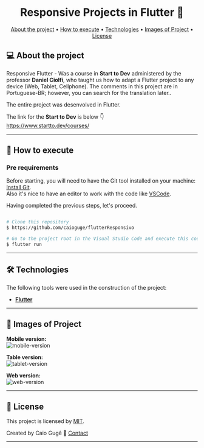 <h1 align="center"> 
	Responsive Projects in Flutter 🚀
</h1>

<p align="center">
 <a href="#-about-the-project">About the project</a> •
 <a href="#-how-to-execute">How to execute</a> • 
 <a href="#-technologies">Technologies</a> • 
 <a href="#-images-of-project">Images of Project</a> • 
 <a href="#-license">License</a>
</p>

## 💻 About the project

Responsive Flutter - Was a course in **Start to Dev** administered by the professor **Daniel Ciolfi**, who taught us how to adapt a Flutter project to any device (Web, Tablet, Cellphone). The comments in this project are in Portuguese-BR; however, you can search for the translation later..


The entire project was desenvolved in Flutter.

The link for the **Start to Dev** is below :point_down:
<br>
https://www.startto.dev/courses/

---

## 🚀 How to execute

### Pre requirements

Before starting, you will need to have the Git tool installed on your machine:
[Install Git](https://git-scm.com).
<br>
Also it's nice to have an editor to work with the code like [VSCode](https://code.visualstudio.com/).
<br>

Having completed the previous steps, let's proceed.

```bash

# Clone this repository
$ https://github.com/caioguge/flutterResponsivo

# Go to the project root in the Visual Studio Code and execute this code in the terminal:
$ flutter run

```
---

## 🛠 Technologies

The following tools were used in the construction of the project:

-   **[Flutter]([https://pub.dev/packages/json_rest_server](https://flutter.dev/))**

---

## 🚀 Images of Project

**Mobile version:**
<br>
![mobile-version](https://github.com/caioguge/flutterResponsivo/assets/59846756/cda19ec3-c182-4955-b117-1be4025c4ff1)

**Table version:**
<br>
![tablet-version](https://github.com/caioguge/flutterResponsivo/assets/59846756/780b001a-3f9f-461d-bf01-28d63e287d39)

**Web version:**
<br>
![web-version](https://github.com/caioguge/flutterResponsivo/assets/59846756/11541cb4-f1aa-443b-a23d-43f33d80e06b)


---

## 📝 License

This project is licensed by [MIT](./LICENSE).

Created by Caio Gugê 👋 [Contact](https://www.linkedin.com/in/caioguge/)

---
